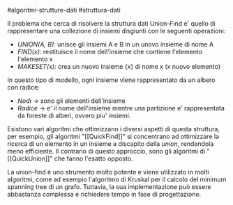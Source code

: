 #algoritmi-strutture-dati  #struttura-dati 

Il problema che cerca di risolvere la struttura dati Union-Find e' quello di rappresentare una collezione di insiemi disgiunti con le seguenti operazioni:
- *UNION(A, B)*: unisce gli insiemi A e B in un unovo insieme di nome A
- *FIND(x)*: restituisce il nome dell'insieme che contiene l'elemento l'elemento x
- *MAKESET(x):* crea un nuovo insieme {x} di nome x (x nuovo elemento)

In questo tipo di modello, ogni insieme viene rappresentato da un albero con radice:
- *Nodi* -> sono gli elementi dell'insieme
- *Radice* -> e' il nome dell'insieme
mentre una partizione e' rappresentata da foreste di alberi, ovvero piu' insiemi.

Esistono vari algoritmi che ottimizzano i diversi aspetti di questa struttura, per esempio, gli algoritmi "[[QuickFind]]" si concentrano ad ottimizzare la ricerca di un elemento in un insieme a discapito della *union*, rendendola meno efficiente. Il contrario di questo approccio, sono gli algoritmi di "[[QuickUnion]]" che fanno l'esatto opposto.

La union-find è uno strumento molto potente e viene utilizzato in molti algoritmi, come ad esempio l'algoritmo di Kruskal per il calcolo del minimum spanning tree di un grafo. Tuttavia, la sua implementazione può essere abbastanza complessa e richiedere tempo in fase di progettazione.
